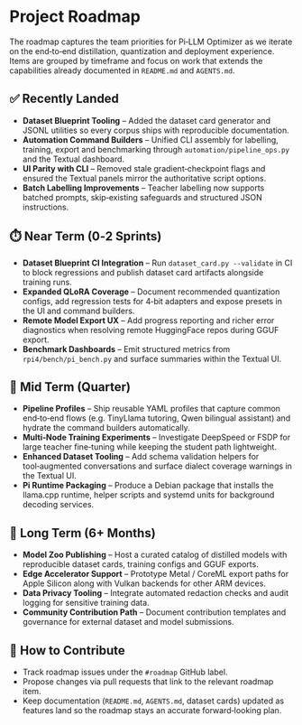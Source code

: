 # Project Roadmap

The roadmap captures the team priorities for Pi‑LLM Optimizer as we
iterate on the end‑to‑end distillation, quantization and deployment
experience.  Items are grouped by timeframe and focus on work that
extends the capabilities already documented in `README.md` and
`AGENTS.md`.

## ✅ Recently Landed

- **Dataset Blueprint Tooling** – Added the dataset card generator and
  JSONL utilities so every corpus ships with reproducible documentation.
- **Automation Command Builders** – Unified CLI assembly for labelling,
  training, export and benchmarking through `automation/pipeline_ops.py`
  and the Textual dashboard.
- **UI Parity with CLI** – Removed stale gradient‑checkpoint flags and
  ensured the Textual panels mirror the authoritative script options.
- **Batch Labelling Improvements** – Teacher labelling now supports
  batched prompts, skip‑existing safeguards and structured JSON
  instructions.

## ⏱️ Near Term (0‑2 Sprints)

- **Dataset Blueprint CI Integration** – Run
  `dataset_card.py --validate` in CI to block regressions and publish
  dataset card artifacts alongside training runs.
- **Expanded QLoRA Coverage** – Document recommended quantization
  configs, add regression tests for 4‑bit adapters and expose presets in
  the UI and command builders.
- **Remote Model Export UX** – Add progress reporting and richer error
  diagnostics when resolving remote HuggingFace repos during GGUF
  export.
- **Benchmark Dashboards** – Emit structured metrics from
  `rpi4/bench/pi_bench.py` and surface summaries within the Textual UI.

## 🔭 Mid Term (Quarter)

- **Pipeline Profiles** – Ship reusable YAML profiles that capture common
  end‑to‑end flows (e.g. TinyLlama tutoring, Qwen bilingual assistant)
  and hydrate the command builders automatically.
- **Multi‑Node Training Experiments** – Investigate DeepSpeed or FSDP for
  large teacher fine‑tuning while keeping the student path lightweight.
- **Enhanced Dataset Tooling** – Add schema validation helpers for
  tool‑augmented conversations and surface dialect coverage warnings in
  the Textual UI.
- **Pi Runtime Packaging** – Produce a Debian package that installs the
  llama.cpp runtime, helper scripts and systemd units for background
  decoding services.

## 🧭 Long Term (6+ Months)

- **Model Zoo Publishing** – Host a curated catalog of distilled models
  with reproducible dataset cards, training configs and GGUF exports.
- **Edge Accelerator Support** – Prototype Metal / CoreML export paths
  for Apple Silicon along with Vulkan backends for other ARM devices.
- **Data Privacy Tooling** – Integrate automated redaction checks and
  audit logging for sensitive training data.
- **Community Contribution Path** – Document contribution templates and
  governance for external dataset and model submissions.

## 📌 How to Contribute

- Track roadmap issues under the `#roadmap` GitHub label.
- Propose changes via pull requests that link to the relevant roadmap
  item.
- Keep documentation (`README.md`, `AGENTS.md`, dataset cards) updated as
  features land so the roadmap stays an accurate forward‑looking plan.
